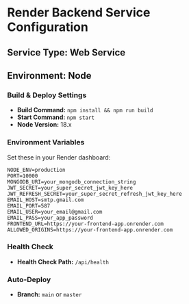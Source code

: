 # Render Backend Service Configuration

## Service Type: Web Service
## Environment: Node

### Build & Deploy Settings
- **Build Command:** `npm install && npm run build`
- **Start Command:** `npm start`
- **Node Version:** 18.x

### Environment Variables
Set these in your Render dashboard:

```
NODE_ENV=production
PORT=10000
MONGODB_URI=your_mongodb_connection_string
JWT_SECRET=your_super_secret_jwt_key_here
JWT_REFRESH_SECRET=your_super_secret_refresh_jwt_key_here
EMAIL_HOST=smtp.gmail.com
EMAIL_PORT=587
EMAIL_USER=your_email@gmail.com
EMAIL_PASS=your_app_password
FRONTEND_URL=https://your-frontend-app.onrender.com
ALLOWED_ORIGINS=https://your-frontend-app.onrender.com
```

### Health Check
- **Health Check Path:** `/api/health`

### Auto-Deploy
- **Branch:** `main` or `master`
